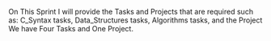 On This Sprint I will provide the Tasks and Projects that are required such as:
C_Syntax tasks, Data_Structures tasks, Algorithms tasks, and the Project
We have Four Tasks and One Project.
